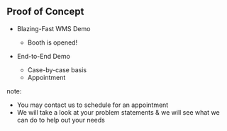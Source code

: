 ##  Proof of Concept

- Blazing-Fast WMS Demo  <!-- .element: class="fragment" data-fragment-index="1" -->
  - Booth is opened! <!-- .element: class="fragment" data-fragment-index="1" -->

- End-to-End Demo <!-- .element: class="fragment" data-fragment-index="2" -->
  - Case-by-case basis <!-- .element: class="fragment" data-fragment-index="2" -->
  - Appointment <!-- .element: class="fragment" data-fragment-index="2" -->

note:
- You may contact us to schedule for an appointment
- We will take a look at your problem statements & we will see what we can do to help out your needs
